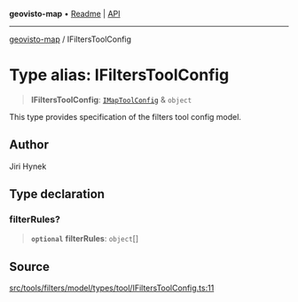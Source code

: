 **geovisto-map** • [Readme](../README.md) \| [API](../globals.md)

***

[geovisto-map](../README.md) / IFiltersToolConfig

# Type alias: IFiltersToolConfig

> **IFiltersToolConfig**: [`IMapToolConfig`](IMapToolConfig.md) & `object`

This type provides specification of the filters tool config model.

## Author

Jiri Hynek

## Type declaration

### filterRules?

> **`optional`** **filterRules**: `object`[]

## Source

[src/tools/filters/model/types/tool/IFiltersToolConfig.ts:11](https://github.com/geovisto/geovisto-map/blob/e22d774889dbc28cc1ec62933ecf6bab6690f172/src/tools/filters/model/types/tool/IFiltersToolConfig.ts#L11)
